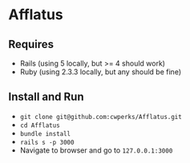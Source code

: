# Afflatus

## Requires

- Rails (using 5 locally, but >= 4 should work)
- Ruby (using 2.3.3 locally, but any should be fine)

## Install and Run

- `git clone git@github.com:cwperks/Afflatus.git`
- `cd Afflatus`
- `bundle install`
- `rails s -p 3000`
- Navigate to browser and go to `127.0.0.1:3000`
